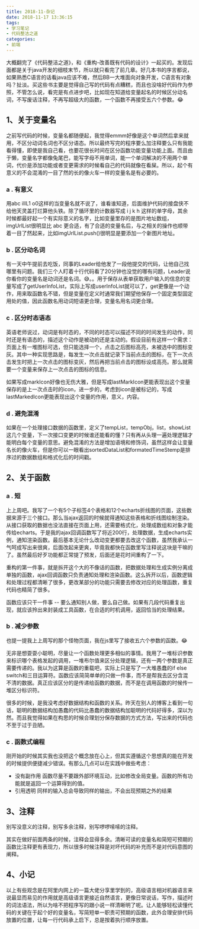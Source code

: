 ```yaml
---
title: 2018-11-杂记
date: 2018-11-17 13:36:15
tags:
- 学习笔记
- 代码整洁之道
categories: 
- 前端
---
```


大概翻完了《代码整洁之道》，和《重构-改善既有代码的设计》一起买的。发现后面都是关于java开发的细枝末节，所以就只看完了前几章。好几本书的序言都说，如果熟悉C语言的话看java应该不难，然后BB一大堆面向对象开发，C语言有对象吗？扯淡。买这些书主要是觉得自己写的代码有点糟糕，而且也没啥好代码作为参照，不管怎么说，看完是有点进步吧，比如现在知道给变量起名的时候区分动名词，不写废话注释，不再写超级大的函数，一个函数不再接受五六个参数。😂

## 1、关于变量名

之前写代码的时候，变量名都随便起，我觉得emmm好像是这个单词然后拿来就用，不区分动词名词也不区分语态。所以最终写完的程序要么加注释要么只有我能看得懂，即使是我自己看，也要花很长时间在区分函数功能变量功能上面。而且由于懒，变量名字都像兔尾巴，能写字母不用单词，能一个单词解决的不用两个单词，代价是添加功能或者变更需求的时候看自己的代码就像在看屎。所以，起个有意义的不会混淆的一目了然的长的像火车一样的变量名是有必要的。

### a . 有意义

用abc iIlL1 o0这样的当变量名就不说了，谁看谁知道，后面维护代码的接盘侠不给他天灵盖打烂算他头铁。除了循环里的计数器写成 i j k h 这样的单字母，其余时候都最好起一个有实际意义的名字，比如变量里存的是图片地址数组，imgUrlList很明显比 abc 更合适，有了合适的变量名后，与之相关的操作也顺带着一目了然起来，比如imgUrlList.push()很明显是要添加一个新图片地址。

### b . 区分动名词

有一天中午提前去吃饭，同事的Leader给他发了一段他提交的代码，让他自己找哪里有问题。我们三个人盯着十行代码看了20分钟也没觉的哪有问题，Leader说你看你的变量名是动词还是名词。😅。。用于保存从表单获取用户输入的信息的变量写成了getUserInfoList，实际上写成userInfoList就可以了，get更像是一个动作，用来取函数名不错，但是变量在定义时通常我们期望他保存一个固定类型固定用处的值，因此函数名用动词短语更合理，变量名用名词更合理。 

### c . 区分时态语态

英语老师说过，动词是有时态的，不同的时态可以描述不同的时间发生的动作，同时还是有语态的，描述这个动作是被动的还是主动的。假设目前有这样一个需求：页面上有一堆图标可选，但只能选择一个，点击之后图标高亮，未被选中的图标变灰。其中一种实现思路是，每发生一次点击就记录下当前点击的图标，在下一次点击发生时把上一次点击的图标变灰，然后再把当前点击的图标设成高亮。那么就需要一个变量来保存上一次点击的图标的信息。

如果写成markIcon好像也无伤大雅，但是写成lastMarkIcon更能表现出这个变量保存的是上一次点击时的icon，进一步的，考虑到icon是被标记的，写成lastMarkedIcon更能表现出这个变量的作用，意义，内容。

### d . 避免混淆

如果在一个处理接口数据的函数里，定义了tempList，tempObj，list，showList这几个变量，下一次接口变更的时候谁还能看的懂？只有再从头理一遍处理逻辑才能明白每个变量的意思。避免混淆的方法是增加语境和修饰词，虽然这样会让变量名长的像火车，但是你可以一眼看出sortedDataList和formatedTimeStemp是排序过的数据数组和格式化后的时间戳。

##  2、关于函数

### a . 短

上上周吧。我写了一个有5个子标签4个表格和12个echarts折线图的页面，这些数据来源于三个接口。那么当ajax返回的时候就得通知这些表格和折线图绘制渲染。从接口获取的数据也没法直接在页面上用，还需要格式化，处理成数组和对象才能传给echarts。于是我的ajax回调函数写了将近200行，处理数据，生成echarts实例，通知渲染函数。最后基本无论什么改动变更都要去改这个函数，虽然我承认一气呵成写出来很爽，后面改起来更爽，毕竟我都快在函数里写注释说这块是干嘛的了。虽然最后好歹功能都正常提了预发，后面还是花时间重构了一下。

重构的第一件事，就是拆开这个大的不像话的函数，把数据处理和生成实例分离成单独的函数，ajax回调函数只负责通知处理和渲染函数。这么拆开以后，函数逻辑和处理过程都清晰了很多，更改某部分的功能只需要去修改对应的处理函数，重复代码也精简了很多。

函数应该只干一件事 -- 要么通知别人做，要么自己做。如果有几段代码重复出现，就应该拎出来封装成工具函数，在合适的时机调用，返回恰当的处理结果。

### b . 减少参数

也提一提我上上周写的那个怪物页面，我在js里写了接收五六个参数的函数。😂

无非是想耍耍小聪明，尽量让一个函数处理更多相似的事情。我用了一堆标识参数来标识哪个表格发起的调用，一堆布尔值来区分处理逻辑，还有一两个参数是真正需要传递的。我以为这算是函数的重载吧，实际上只是写了一大堆愚蠢的if else switch和三目运算符。函数应该简简单单的只做一件事，而不是帮我去区分含混不清的数据。真正应该区分的是传递给函数的数据，而不是在调用函数的时候传一堆区分标识符。

很多的时候，是我没考虑好数据结构和函数的关系。昨天在别人的博客上看到一句话，聪明的数据结构加愚蠢的代码比愚蠢的数据结构加聪明的代码好得多，深以为然。而且我觉得如果在构思的时候合理划分保存数据的方式方法，写出来的代码也不至于过于丑陋。

### c . 函数式编程

刚开始的时候其实我也没把这个概念放在心上，但其实遵循这个思想真的能在开发的时候提供便捷减少错误。有那么几点可以在实践中做些考虑：

* 没有副作用 函数尽量不要跟外部环境互动，比如修改全局变量。函数的所有功能就是返回一个运算得到的值。
* 引用透明 同样的输入总会导致同样的输出，不会出现预期之外的结果

## 3、注释

别写没意义的注释，别写多余注释，别写啰啰嗦嗦的注释。

其实在做好前面两条的时候，注释会显得多余。清晰可读的变量名和简短可预期的函数比注释更有表现力，所以很多时候注释是对坏代码的补充而不是对代码意图的阐释。

## 4、小记

以上有些观念是在阿里内网上的一篇大佬分享里学到的，高级语言相对机器语言来说最显而易见的作用就是高级语言更接近自然语言，更像日常说话，写作，描述时的词法语法，所以为啥不把程序写的跟小说一样清晰明了呢。让人能够轻松读懂代码的关键在于起个好的变量名，写简短单一职责可预期的函数，此外合理安排代码放置的位置，让每一行代码承上启下，总是按着执行顺序放置。